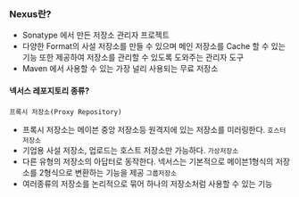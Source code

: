 ### Nexus란?
- Sonatype 에서 만든 저장소 관리자 프로젝트
- 다양한 Format의 사설 저장소를 만들 수 있으며 메인 저장소를 Cache 할 수 있는 기능 또한 제공하여 저장소를 관리할 수 있도록 도와주는 관리자 도구
- Maven 에서 사용할 수 있는 가장 널리 사용되는 무료 저장소

#### 넥서스 레포지토리 종류?
`프록시 저장소(Proxy Repository)`
- 프록시 저장소는 메이븐 중앙 저장소등 원격지에 있는 저장소를 미러링한다.
`호스터 저장소`
- 기업용 사설 저장소, 업로드는 호스트 저장소만 가능하다.
`가상저장소`
- 다른 유형의 저장소의 아답터로 동작한다. 넥서스는 기본적으로 메이븐1형식의 저장소를 2형식으로 변환하는 기능을 제공
`그룹저장소`
- 여러종류의 저장소를 논리적으로 묶어 하나의 저장소처럼 사용할 수 있는 기능
